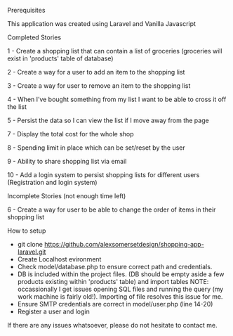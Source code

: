 Prerequisites

This application was created using Laravel and Vanilla Javascript


Completed Stories

1 - Create a shopping list that can contain a list of groceries (groceries will exist in 'products' table of database)

2 - Create a way for a user to add an item to the shopping list

3 - Create a way for user to remove an item to the shopping list

4 - When I’ve bought something from my list I want to be able to cross it off the list

5 - Persist the data so I can view the list if I move away from the page

7 - Display the total cost for the whole shop

8 - Spending limit in place which can be set/reset by the user

9 - Ability to share shopping list via email

10 - Add a login system to persist shopping lists for different users (Registration and login system)

Incomplete Stories (not enough time left)

6 - Create a way for user to be able to change the order of items in their shopping list



How to setup

- git clone https://github.com/alexsomersetdesign/shopping-app-laravel.git
- Create Localhost evironment
- Check model/database.php to ensure correct path and credentials.
- DB is included within the project files.  (DB should be empty aside a few products existing within 'products' table) and import tables NOTE: occassionally I get issues opening SQL files and running the query (my work machine is fairly old!). Importing of file resolves this issue for me. 
- Ensure SMTP credentials are correct in model/user.php (line 14-20)
- Register a user and login

If there are any issues whatsoever, please do not hesitate to contact me.

  


